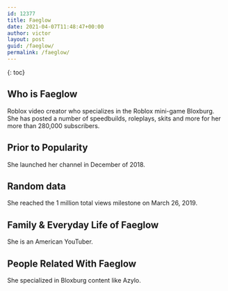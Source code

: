```yaml
---
id: 12377
title: Faeglow
date: 2021-04-07T11:48:47+00:00
author: victor
layout: post
guid: /faeglow/
permalink: /faeglow/
---
```



{: toc}


## Who is Faeglow



Roblox video creator who specializes in the Roblox mini-game Bloxburg. She has posted a number of speedbuilds, roleplays, skits and more for her more than 280,000 subscribers.

                
                
                
## Prior to Popularity



She launched her channel in December of 2018.

                
                
                
## Random data



She reached the 1 million total views milestone on March 26, 2019.

                
                
                
## Family & Everyday Life of Faeglow



She is an American YouTuber.

                
                
                
## People Related With Faeglow



She specialized in Bloxburg content like Azylo.

                
              
            
          
          
          